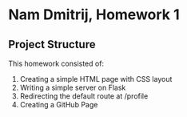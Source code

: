# Nam Dmitrij, Homework 1

## Project Structure
This homework consisted of:
1. Creating a simple HTML page with CSS layout
2. Writing a simple server on Flask
3. Redirecting the default route at /profile
4. Creating a GitHub Page